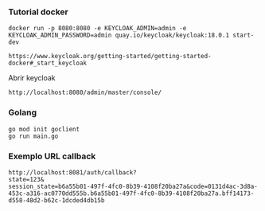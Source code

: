 ### Tutorial docker
```
docker run -p 8080:8080 -e KEYCLOAK_ADMIN=admin -e KEYCLOAK_ADMIN_PASSWORD=admin quay.io/keycloak/keycloak:18.0.1 start-dev
```
``` 
https://www.keycloak.org/getting-started/getting-started-docker#_start_keycloak 
```
Abrir keycloak
``` 
http://localhost:8080/admin/master/console/ 
```

### Golang
```
go mod init goclient
go run main.go
```

### Exemplo URL callback
```
http://localhost:8081/auth/callback?
state=123&
session_state=b6a55b01-497f-4fc0-8b39-4108f20ba27a&code=0131d4ac-3d8a-453c-a316-ac0770dd555b.b6a55b01-497f-4fc0-8b39-4108f20ba27a.bff14173-d558-48d2-b62c-1dcded4db15b
```